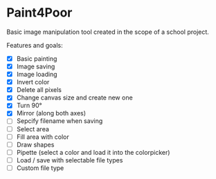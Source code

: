 # Paint4Poor
Basic image manipulation tool created in the scope of a school project.

Features and goals:
- [x] Basic painting
- [x] Image saving
- [x] Image loading
- [X] Invert color
- [X] Delete all pixels
- [X] Change canvas size and create new one
- [X] Turn 90°
- [X] Mirror (along both axes)
- [ ] Sepcify filename when saving
- [ ] Select area
- [ ] Fill area with color
- [ ] Draw shapes
- [ ] Pipette (select a color and load it into the colorpicker)
- [ ] Load / save with selectable file types
- [ ] Custom file type

